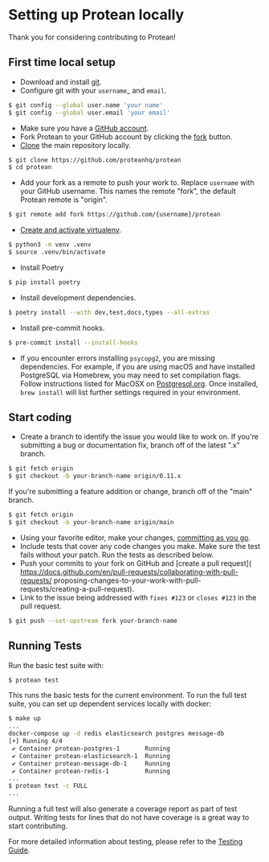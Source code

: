 # Setting up Protean locally

Thank you for considering contributing to Protean!

## First time local setup

- Download and install [git](https://git-scm.com/downloads).
- Configure git with your `username`_ and `email`.

```sh
$ git config --global user.name 'your name'
$ git config --global user.email 'your email'
```

- Make sure you have a [GitHub account](https://github.com/join).
- Fork Protean to your GitHub account by clicking the [fork](https://github.com/proteanhq/protean/fork) button.
- [Clone](https://docs.github.com/en/github/getting-started-with-github/fork-a-repo#step-2-create-a-local-clone-of-your-fork) the main repository locally.

```sh
$ git clone https://github.com/proteanhq/protean
$ cd protean
```

- Add your fork as a remote to push your work to. Replace `username` with your GitHub username. This names the remote "fork", the default Protean remote is "origin".

```sh
$ git remote add fork https://github.com/{username}/protean
```

- [Create and activate virtualenv](https://docs.python.org/3/library/venv.html#creating-virtual-environments).

```sh
$ python3 -m venv .venv
$ source .venv/bin/activate
```

- Install Poetry

```sh
$ pip install poetry
```

- Install development dependencies.

```sh
$ poetry install --with dev,test,docs,types --all-extras
```

-   Install pre-commit hooks.

```sh
$ pre-commit install --install-hooks
```

- If you encounter errors installing `psycopg2`, you are missing dependencies. For example, if you are using macOS and have installed PostgreSQL via Homebrew, you may need to set compilation flags. Follow instructions listed for MacOSX on [Postgresql.org](https://www.postgresql.org/download/macosx/). Once installed, `brew install` will list further settings required in your environment.

## Start coding

- Create a branch to identify the issue you would like to work on. If
    you're submitting a bug or documentation fix, branch off of the
    latest ".x" branch.

```sh
$ git fetch origin
$ git checkout -b your-branch-name origin/0.11.x
```

If you're submitting a feature addition or change, branch off of the
    "main" branch.

```sh
$ git fetch origin
$ git checkout -b your-branch-name origin/main
```

- Using your favorite editor, make your changes, [committing as you go](
        https://afraid-to-commit.readthedocs.io/en/latest/git/commandlinegit.html#commit-your-changes).
- Include tests that cover any code changes you make. Make sure the test fails
without your patch. Run the tests as described below.
- Push your commits to your fork on GitHub and [create a pull request](
        https://docs.github.com/en/pull-requests/collaborating-with-pull-requests/
        proposing-changes-to-your-work-with-pull-requests/creating-a-pull-request).
- Link to the issue being addressed with `fixes #123` or `closes #123` in the pull request.

```sh
$ git push --set-upstream fork your-branch-name
```

## Running Tests

Run the basic test suite with:

```sh
$ protean test
```

This runs the basic tests for the current environment. To run  the full test suite, you can set up
dependent services locally with docker:

```sh
$ make up
...
docker-compose up -d redis elasticsearch postgres message-db
[+] Running 4/4
 ✔ Container protean-postgres-1       Running
 ✔ Container protean-elasticsearch-1  Running
 ✔ Container protean-message-db-1     Running
 ✔ Container protean-redis-1          Running       
...
$ protean test -c FULL
...
```

Running a full test will also generate a coverage report as part of test
output. Writing tests for lines that do not have coverage is a great way to
start contributing.

For more detailed information about testing, please refer to the [Testing Guide](testing.md).
